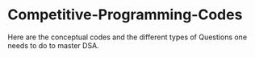 # Competitive-Programming-Codes
Here are the conceptual codes and the different types of Questions one needs to do to master DSA.
